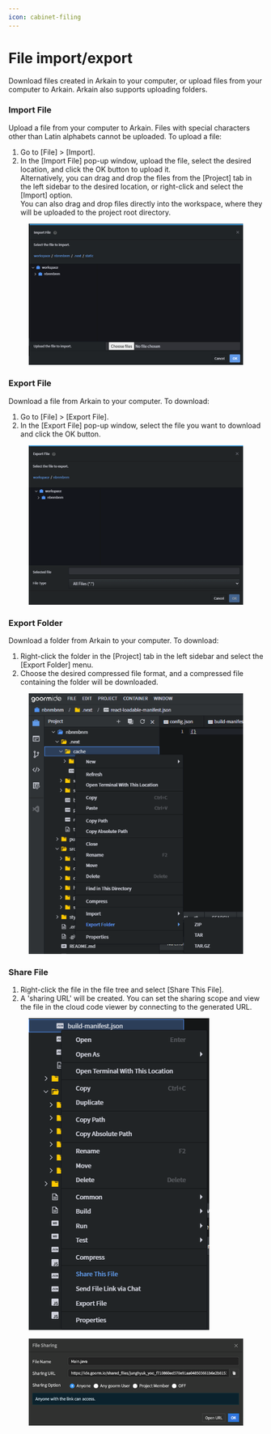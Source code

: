 ```yaml
---
icon: cabinet-filing
---
```


# File import/export

Download files created in Arkain to your computer, or upload files from your computer to Arkain. Arkain also supports uploading folders.

### **Import File**

Upload a file from your computer to Arkain. Files with special characters other than Latin alphabets cannot be uploaded. To upload a file:

1. Go to \[File] > \[Import].
2. In the \[Import File] pop-up window, upload the file, select the desired location, and click the OK button to upload it.\
   Alternatively, you can drag and drop the files from the \[Project] tab in the left sidebar to the desired location, or right-click and select the \[Import] option.\
   You can also drag and drop files directly into the workspace, where they will be uploaded to the project root directory.

<figure><img src="../../../.gitbook/assets/image (2).png" alt=""><figcaption></figcaption></figure>

### **Export File** <a href="#export-file" id="export-file"></a>

Download a file from Arkain to your computer. To download:

1. Go to \[File] > \[Export File].
2. In the \[Export File] pop-up window, select the file you want to download and click the OK button.

<figure><img src="../../../.gitbook/assets/image (1) (1) (1).png" alt=""><figcaption></figcaption></figure>

### **Export Folder** <a href="#export-folder" id="export-folder"></a>

Download a folder from Arkain to your computer. To download:

1. Right-click the folder in the \[Project] tab in the left sidebar and select the \[Export Folder] menu.
2. Choose the desired compressed file format, and a compressed file containing the folder will be downloaded.

<figure><img src="../../../.gitbook/assets/image (2) (1).png" alt=""><figcaption></figcaption></figure>

### **Share File** <a href="#share-file" id="share-file"></a>

1. Right-click the file in the file tree and select \[Share This File].
2. A 'sharing URL' will be created. You can set the sharing scope and view the file in the cloud code viewer by connecting to the generated URL.

<figure><img src="../../../.gitbook/assets/image (3).png" alt=""><figcaption></figcaption></figure>

<figure><img src="../../../.gitbook/assets/image (4).png" alt=""><figcaption></figcaption></figure>
